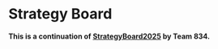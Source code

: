 # Strategy Board

**This is a continuation of [StrategyBoard2025](https://github.com/FRCTeam834/StrategyBoard2025) by Team 834.**
